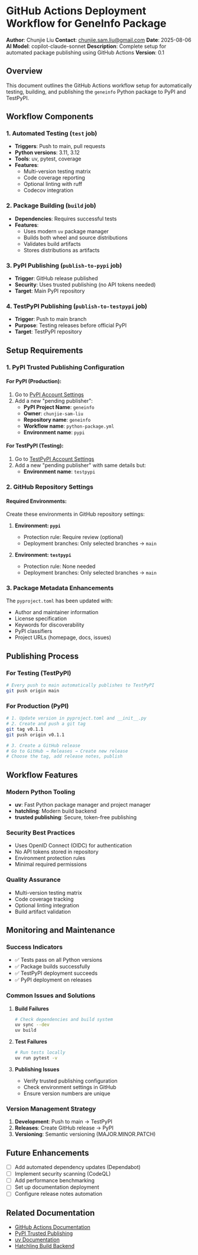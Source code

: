 # GitHub Actions Deployment Workflow for GeneInfo Package

**Author**: Chunjie Liu
**Contact**: chunjie.sam.liu@gmail.com
**Date**: 2025-08-06
**AI Model**: copilot-claude-sonnet
**Description**: Complete setup for automated package publishing using GitHub Actions
**Version**: 0.1

## Overview

This document outlines the GitHub Actions workflow setup for automatically testing, building, and publishing the `geneinfo` Python package to PyPI and TestPyPI.

## Workflow Components

### 1. Automated Testing (`test` job)
- **Triggers**: Push to main, pull requests
- **Python versions**: 3.11, 3.12
- **Tools**: uv, pytest, coverage
- **Features**:
  - Multi-version testing matrix
  - Code coverage reporting
  - Optional linting with ruff
  - Codecov integration

### 2. Package Building (`build` job)
- **Dependencies**: Requires successful tests
- **Features**:
  - Uses modern `uv` package manager
  - Builds both wheel and source distributions
  - Validates build artifacts
  - Stores distributions as artifacts

### 3. PyPI Publishing (`publish-to-pypi` job)
- **Trigger**: GitHub release published
- **Security**: Uses trusted publishing (no API tokens needed)
- **Target**: Main PyPI repository

### 4. TestPyPI Publishing (`publish-to-testpypi` job)
- **Trigger**: Push to main branch
- **Purpose**: Testing releases before official PyPI
- **Target**: TestPyPI repository

## Setup Requirements

### 1. PyPI Trusted Publishing Configuration

#### For PyPI (Production):
1. Go to [PyPI Account Settings](https://pypi.org/manage/account/publishing/)
2. Add a new "pending publisher":
   - **PyPI Project Name**: `geneinfo`
   - **Owner**: `chunjie-sam-liu`
   - **Repository name**: `geneinfo`
   - **Workflow name**: `python-package.yml`
   - **Environment name**: `pypi`

#### For TestPyPI (Testing):
1. Go to [TestPyPI Account Settings](https://test.pypi.org/manage/account/publishing/)
2. Add a new "pending publisher" with same details but:
   - **Environment name**: `testpypi`

### 2. GitHub Repository Settings

#### Required Environments:
Create these environments in GitHub repository settings:

1. **Environment: `pypi`**
   - Protection rule: Require review (optional)
   - Deployment branches: Only selected branches → `main`

2. **Environment: `testpypi`**
   - Protection rule: None needed
   - Deployment branches: Only selected branches → `main`

### 3. Package Metadata Enhancements

The `pyproject.toml` has been updated with:
- Author and maintainer information
- License specification
- Keywords for discoverability
- PyPI classifiers
- Project URLs (homepage, docs, issues)

## Publishing Process

### For Testing (TestPyPI)
```bash
# Every push to main automatically publishes to TestPyPI
git push origin main
```

### For Production (PyPI)
```bash
# 1. Update version in pyproject.toml and __init__.py
# 2. Create and push a git tag
git tag v0.1.1
git push origin v0.1.1

# 3. Create a GitHub release
# Go to GitHub → Releases → Create new release
# Choose the tag, add release notes, publish
```

## Workflow Features

### Modern Python Tooling
- **uv**: Fast Python package manager and project manager
- **hatchling**: Modern build backend
- **trusted publishing**: Secure, token-free publishing

### Security Best Practices
- Uses OpenID Connect (OIDC) for authentication
- No API tokens stored in repository
- Environment protection rules
- Minimal required permissions

### Quality Assurance
- Multi-version testing matrix
- Code coverage tracking
- Optional linting integration
- Build artifact validation

## Monitoring and Maintenance

### Success Indicators
- ✅ Tests pass on all Python versions
- ✅ Package builds successfully
- ✅ TestPyPI deployment succeeds
- ✅ PyPI deployment on releases

### Common Issues and Solutions

1. **Build Failures**
   ```bash
   # Check dependencies and build system
   uv sync --dev
   uv build
   ```

2. **Test Failures**
   ```bash
   # Run tests locally
   uv run pytest -v
   ```

3. **Publishing Issues**
   - Verify trusted publishing configuration
   - Check environment settings in GitHub
   - Ensure version numbers are unique

### Version Management Strategy

1. **Development**: Push to main → TestPyPI
2. **Releases**: Create GitHub release → PyPI
3. **Versioning**: Semantic versioning (MAJOR.MINOR.PATCH)

## Future Enhancements

- [ ] Add automated dependency updates (Dependabot)
- [ ] Implement security scanning (CodeQL)
- [ ] Add performance benchmarking
- [ ] Set up documentation deployment
- [ ] Configure release notes automation

## Related Documentation

- [GitHub Actions Documentation](https://docs.github.com/en/actions)
- [PyPI Trusted Publishing](https://docs.pypi.org/trusted-publishers/)
- [uv Documentation](https://docs.astral.sh/uv/)
- [Hatchling Build Backend](https://hatch.pypa.io/latest/config/build/)

